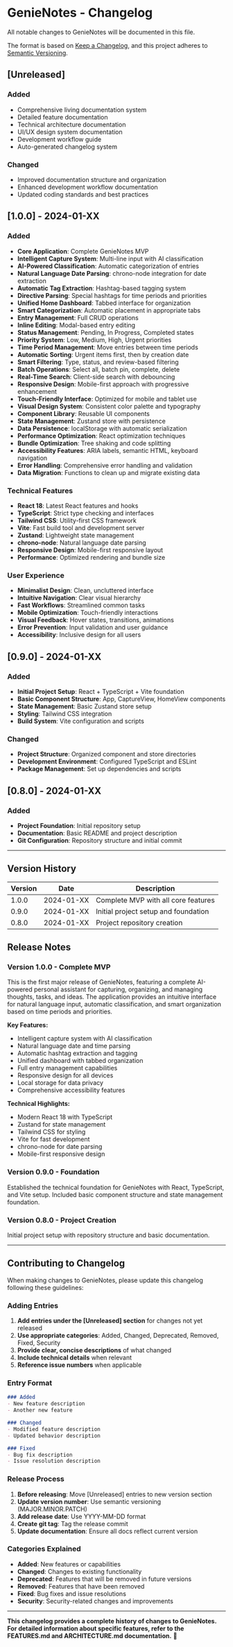 # GenieNotes - Changelog

All notable changes to GenieNotes will be documented in this file.

The format is based on [Keep a Changelog](https://keepachangelog.com/en/1.0.0/),
and this project adheres to [Semantic Versioning](https://semver.org/spec/v2.0.0.html).

## [Unreleased]

### Added
- Comprehensive living documentation system
- Detailed feature documentation
- Technical architecture documentation
- UI/UX design system documentation
- Development workflow guide
- Auto-generated changelog system

### Changed
- Improved documentation structure and organization
- Enhanced development workflow documentation
- Updated coding standards and best practices

## [1.0.0] - 2024-01-XX

### Added
- **Core Application**: Complete GenieNotes MVP
- **Intelligent Capture System**: Multi-line input with AI classification
- **AI-Powered Classification**: Automatic categorization of entries
- **Natural Language Date Parsing**: chrono-node integration for date extraction
- **Automatic Tag Extraction**: Hashtag-based tagging system
- **Directive Parsing**: Special hashtags for time periods and priorities
- **Unified Home Dashboard**: Tabbed interface for organization
- **Smart Categorization**: Automatic placement in appropriate tabs
- **Entry Management**: Full CRUD operations
- **Inline Editing**: Modal-based entry editing
- **Status Management**: Pending, In Progress, Completed states
- **Priority System**: Low, Medium, High, Urgent priorities
- **Time Period Management**: Move entries between time periods
- **Automatic Sorting**: Urgent items first, then by creation date
- **Smart Filtering**: Type, status, and review-based filtering
- **Batch Operations**: Select all, batch pin, complete, delete
- **Real-Time Search**: Client-side search with debouncing
- **Responsive Design**: Mobile-first approach with progressive enhancement
- **Touch-Friendly Interface**: Optimized for mobile and tablet use
- **Visual Design System**: Consistent color palette and typography
- **Component Library**: Reusable UI components
- **State Management**: Zustand store with persistence
- **Data Persistence**: localStorage with automatic serialization
- **Performance Optimization**: React optimization techniques
- **Bundle Optimization**: Tree shaking and code splitting
- **Accessibility Features**: ARIA labels, semantic HTML, keyboard navigation
- **Error Handling**: Comprehensive error handling and validation
- **Data Migration**: Functions to clean up and migrate existing data

### Technical Features
- **React 18**: Latest React features and hooks
- **TypeScript**: Strict type checking and interfaces
- **Tailwind CSS**: Utility-first CSS framework
- **Vite**: Fast build tool and development server
- **Zustand**: Lightweight state management
- **chrono-node**: Natural language date parsing
- **Responsive Design**: Mobile-first responsive layout
- **Performance**: Optimized rendering and bundle size

### User Experience
- **Minimalist Design**: Clean, uncluttered interface
- **Intuitive Navigation**: Clear visual hierarchy
- **Fast Workflows**: Streamlined common tasks
- **Mobile Optimization**: Touch-friendly interactions
- **Visual Feedback**: Hover states, transitions, animations
- **Error Prevention**: Input validation and user guidance
- **Accessibility**: Inclusive design for all users

## [0.9.0] - 2024-01-XX

### Added
- **Initial Project Setup**: React + TypeScript + Vite foundation
- **Basic Component Structure**: App, CaptureView, HomeView components
- **State Management**: Basic Zustand store setup
- **Styling**: Tailwind CSS integration
- **Build System**: Vite configuration and scripts

### Changed
- **Project Structure**: Organized component and store directories
- **Development Environment**: Configured TypeScript and ESLint
- **Package Management**: Set up dependencies and scripts

## [0.8.0] - 2024-01-XX

### Added
- **Project Foundation**: Initial repository setup
- **Documentation**: Basic README and project description
- **Git Configuration**: Repository structure and initial commit

---

## Version History

| Version | Date | Description |
|---------|------|-------------|
| 1.0.0 | 2024-01-XX | Complete MVP with all core features |
| 0.9.0 | 2024-01-XX | Initial project setup and foundation |
| 0.8.0 | 2024-01-XX | Project repository creation |

## Release Notes

### Version 1.0.0 - Complete MVP
This is the first major release of GenieNotes, featuring a complete AI-powered personal assistant for capturing, organizing, and managing thoughts, tasks, and ideas. The application provides an intuitive interface for natural language input, automatic classification, and smart organization based on time periods and priorities.

**Key Features:**
- Intelligent capture system with AI classification
- Natural language date and time parsing
- Automatic hashtag extraction and tagging
- Unified dashboard with tabbed organization
- Full entry management capabilities
- Responsive design for all devices
- Local storage for data privacy
- Comprehensive accessibility features

**Technical Highlights:**
- Modern React 18 with TypeScript
- Zustand for state management
- Tailwind CSS for styling
- Vite for fast development
- chrono-node for date parsing
- Mobile-first responsive design

### Version 0.9.0 - Foundation
Established the technical foundation for GenieNotes with React, TypeScript, and Vite setup. Included basic component structure and state management foundation.

### Version 0.8.0 - Project Creation
Initial project setup with repository structure and basic documentation.

---

## Contributing to Changelog

When making changes to GenieNotes, please update this changelog following these guidelines:

### Adding Entries
1. **Add entries under the [Unreleased] section** for changes not yet released
2. **Use appropriate categories**: Added, Changed, Deprecated, Removed, Fixed, Security
3. **Provide clear, concise descriptions** of what changed
4. **Include technical details** when relevant
5. **Reference issue numbers** when applicable

### Entry Format
```markdown
### Added
- New feature description
- Another new feature

### Changed
- Modified feature description
- Updated behavior description

### Fixed
- Bug fix description
- Issue resolution description
```

### Release Process
1. **Before releasing**: Move [Unreleased] entries to new version section
2. **Update version number**: Use semantic versioning (MAJOR.MINOR.PATCH)
3. **Add release date**: Use YYYY-MM-DD format
4. **Create git tag**: Tag the release commit
5. **Update documentation**: Ensure all docs reflect current version

### Categories Explained
- **Added**: New features or capabilities
- **Changed**: Changes to existing functionality
- **Deprecated**: Features that will be removed in future versions
- **Removed**: Features that have been removed
- **Fixed**: Bug fixes and issue resolutions
- **Security**: Security-related changes and improvements

---

**This changelog provides a complete history of changes to GenieNotes. For detailed information about specific features, refer to the FEATURES.md and ARCHITECTURE.md documentation.** 🎉
